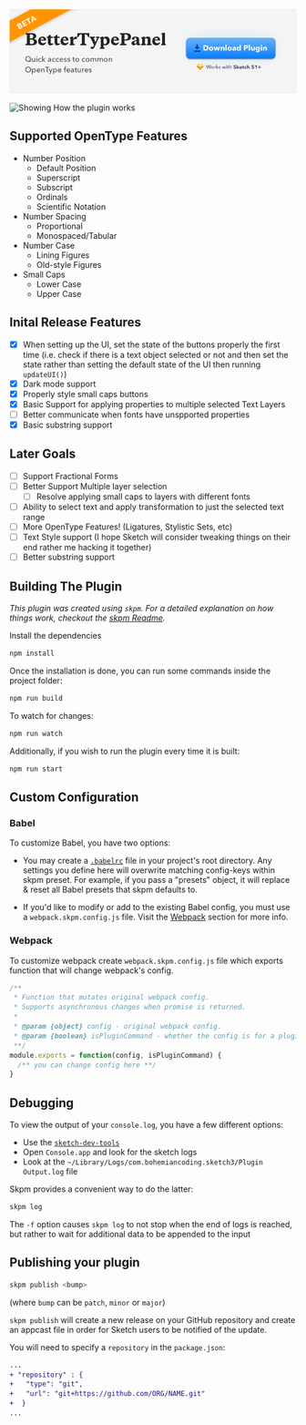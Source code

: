 <a href="https://github.com/KevinGutowski/betterTypePanel/releases/tag/v0.2.0">
  <img src="images/banner.png" alt="BetterTypeTool - A Sketchplugin to make it easy to apply common OpenType Features"/>
</a>

![Showing How the plugin works](https://media.giphy.com/media/1qWljmoJUq12MOny5L/giphy.gif)

## Supported OpenType Features
- Number Position
	- Default Position
	- Superscript
	- Subscript
	- Ordinals
	- Scientific Notation
- Number Spacing
	- Proportional
	- Monospaced/Tabular
- Number Case
	- Lining Figures
	- Old-style Figures
- Small Caps
	- Lower Case
	- Upper Case

## Inital Release Features
- [X] When setting up the UI, set the state of the buttons properly the first time (i.e. check if there is a text object selected or not and then set the state rather than setting the default state of the UI then running `updateUI()`)
- [X] Dark mode support
- [X] Properly style small caps buttons
- [X] Basic Support for applying properties to multiple selected Text Layers
- [ ] Better communicate when fonts have unspported properties
- [X] Basic substring support

## Later Goals
- [ ] Support Fractional Forms
- [ ] Better Support Multiple layer selection
  - [ ] Resolve applying small caps to layers with different fonts
- [ ] Ability to select text and apply transformation to just the selected text range
- [ ] More OpenType Features! (Ligatures, Stylistic Sets, etc)
- [ ] Text Style support (I hope Sketch will consider tweaking things on their end rather me hacking it together)
- [ ] Better substring support

## Building The Plugin

_This plugin was created using `skpm`. For a detailed explanation on how things work, checkout the [skpm Readme](https://github.com/skpm/skpm/blob/master/README.md)._

Install the dependencies

```bash
npm install
```

Once the installation is done, you can run some commands inside the project folder:

```bash
npm run build
```

To watch for changes:

```bash
npm run watch
```

Additionally, if you wish to run the plugin every time it is built:

```bash
npm run start
```

## Custom Configuration

### Babel

To customize Babel, you have two options:

* You may create a [`.babelrc`](https://babeljs.io/docs/usage/babelrc) file in your project's root directory. Any settings you define here will overwrite matching config-keys within skpm preset. For example, if you pass a "presets" object, it will replace & reset all Babel presets that skpm defaults to.

* If you'd like to modify or add to the existing Babel config, you must use a `webpack.skpm.config.js` file. Visit the [Webpack](#webpack) section for more info.

### Webpack

To customize webpack create `webpack.skpm.config.js` file which exports function that will change webpack's config.

```js
/**
 * Function that mutates original webpack config.
 * Supports asynchronous changes when promise is returned.
 *
 * @param {object} config - original webpack config.
 * @param {boolean} isPluginCommand - whether the config is for a plugin command or a resource
 **/
module.exports = function(config, isPluginCommand) {
  /** you can change config here **/
}
```

## Debugging

To view the output of your `console.log`, you have a few different options:

* Use the [`sketch-dev-tools`](https://github.com/skpm/sketch-dev-tools)
* Open `Console.app` and look for the sketch logs
* Look at the `~/Library/Logs/com.bohemiancoding.sketch3/Plugin Output.log` file

Skpm provides a convenient way to do the latter:

```bash
skpm log
```

The `-f` option causes `skpm log` to not stop when the end of logs is reached, but rather to wait for additional data to be appended to the input

## Publishing your plugin

```bash
skpm publish <bump>
```

(where `bump` can be `patch`, `minor` or `major`)

`skpm publish` will create a new release on your GitHub repository and create an appcast file in order for Sketch users to be notified of the update.

You will need to specify a `repository` in the `package.json`:

```diff
...
+ "repository" : {
+   "type": "git",
+   "url": "git+https://github.com/ORG/NAME.git"
+  }
...
```
